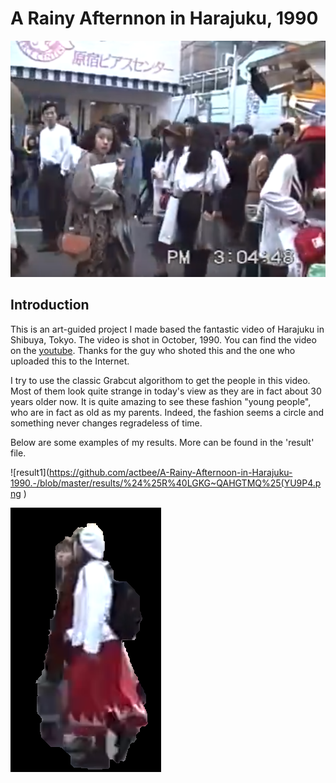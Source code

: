 # A Rainy Afternnon in Harajuku, 1990


<div style="align: center">
<img src="https://github.com/actbee/A-Rainy-Afternoon-in-Harajuku-1990.-/blob/master/pics/21.png"/>
</div>

## Introduction

This is an art-guided project I made based the fantastic video of Harajuku in Shibuya, Tokyo. The video is shot in October, 1990.
You can find the video on the [youtube](https://www.youtube.com/watch?v=B5oAqmqdSas "Harajuku, 1990"). Thanks for the guy who shoted
this and the one who uploaded this to the Internet.

I try to use the classic Grabcut algorithom to get the people in this video. Most of them look quite strange in today's view as 
they are in fact about 30 years older now. It is quite amazing to see these fashion "young people", who are in fact as old as my parents.
Indeed, the fashion seems a circle and something never changes regradeless of time. 

Below are some examples of my results. More can be found in the 'result' file.
 
![result1](https://github.com/actbee/A-Rainy-Afternoon-in-Harajuku-1990.-/blob/master/results/%24%25R%40LGKG~QAHGTMQ%25(YU9P4.png ) 

![result2](https://github.com/actbee/A-Rainy-Afternoon-in-Harajuku-1990.-/blob/master/results/%25M4FYZ64EHVS91PA96BK_JF.png )


